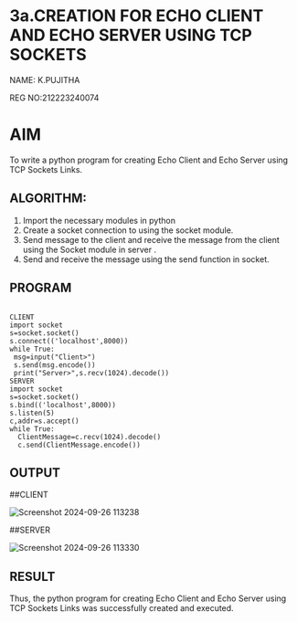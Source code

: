 # 3a.CREATION FOR ECHO CLIENT AND ECHO SERVER USING TCP SOCKETS
NAME: K.PUJITHA

REG NO:212223240074

# AIM
To write a python program for creating Echo Client and Echo Server using TCP
Sockets Links.
## ALGORITHM:
1. Import the necessary modules in python
2. Create a socket connection to using the socket module.
3. Send message to the client and receive the message from the client using the Socket module in
 server .
4. Send and receive the message using the send function in socket.
## PROGRAM
```

CLIENT
import socket
s=socket.socket()
s.connect(('localhost',8000))
while True:
 msg=input("Client>")
 s.send(msg.encode())
 print("Server>",s.recv(1024).decode())
SERVER
import socket
s=socket.socket()
s.bind(('localhost',8000))
s.listen(5)
c,addr=s.accept()
while True:
  ClientMessage=c.recv(1024).decode()
  c.send(ClientMessage.encode())
```
## OUTPUT

##CLIENT

![Screenshot 2024-09-26 113238](https://github.com/user-attachments/assets/e32b78be-1241-4fd3-83ac-7eeb98057446)

##SERVER

![Screenshot 2024-09-26 113330](https://github.com/user-attachments/assets/31c3ce45-4daf-4d85-890c-adfc23122e4b)

## RESULT
Thus, the python program for creating Echo Client and Echo Server using TCP Sockets Links 
was successfully created and executed.
